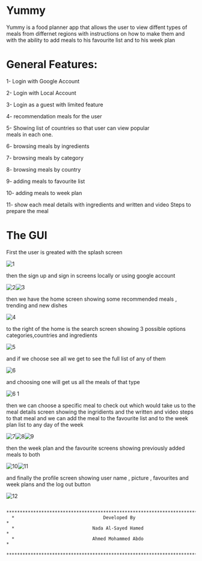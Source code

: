 # Yummy

Yummy is a food planner app that allows the user to view diffent types of meals from differnet regions with instructions on how to make them and with the ability to add meals to his favourite list and to his week plan

General Features:
===================
1- Login with Google Account

2- Login with Local Account

3- Login as a guest with limited feature

4- recommendation meals for the user 

5- Showing list of countries so that user can view popular meals in each one.

6- browsing meals by ingredients

7- browsing meals by category

8- browsing meals by country

9- adding meals to favourite list

10- adding meals to week plan

11- show each meal details with ingredients and written and video Steps to prepare the meal


The GUI
========

First the user is greated with the splash screen

![1](https://user-images.githubusercontent.com/120793640/218337828-055550f2-7f91-4bff-8952-07195d15859c.jpg)

then the sign up and sign in screens locally or using google account

![2](https://user-images.githubusercontent.com/120793640/218337875-365f002e-04f7-482c-989f-f7d0b1c99d4c.jpg)![3](https://user-images.githubusercontent.com/120793640/218337880-6fdd54d7-e22b-458b-8b38-fd5f90fd2319.jpg)

then we have the home screen showing some recommended meals , trending and new dishes

![4](https://user-images.githubusercontent.com/120793640/218337956-45a40266-91fb-4aae-9751-27c11c8333a0.jpg)

to the right of the home is the search screen showing 3 possible options categories,countries and ingredients

![5](https://user-images.githubusercontent.com/120793640/218338049-ac65e3ae-07c2-42e8-81f7-b3d6a22accf2.jpg)

and if we choose see all we get to see the full list of any of them

![6](https://user-images.githubusercontent.com/120793640/218338066-2f243b77-42db-4f42-a9f2-34829a28ff63.jpg)

and choosing one will get us all the meals of that type

![6 1](https://user-images.githubusercontent.com/120793640/218338206-ff426920-fbee-4e80-841f-ace8c09754ad.jpg)

then we can choose a specific meal to check out which would take us to the meal details screen showing the ingridients and the written and video steps to that meal and we can add the meal to the favourite list and to the week plan list to any day of the week

![7](https://user-images.githubusercontent.com/120793640/218338264-30b2220e-cab8-488a-83b4-7f07680798c7.jpg)![8](https://user-images.githubusercontent.com/120793640/218338266-a31ef9f2-8c2c-4ba4-9815-72af2b0e3e71.jpg)![9](https://user-images.githubusercontent.com/120793640/218338270-470427e7-7dd8-42bb-b7b8-0b0bd1d02c54.jpg)

then the week plan and the favourite screens showing previously added meals to both

![10](https://user-images.githubusercontent.com/120793640/218338387-a57721b9-abdd-4baa-a08a-1a3fcb3e2aa2.jpg)![11](https://user-images.githubusercontent.com/120793640/218338393-b19d7a59-b7ad-49c6-ba15-a8296683d7cc.jpg)

and finally the profile screen showing user name , picture , favourites and week plans and the log out button

![12](https://user-images.githubusercontent.com/120793640/218338438-a84fd4f9-033b-4af5-be07-e3f1d202df74.jpg)


                        
      ***********************************************************************************
      *                                 Developed By                                    *
      *                             Nada Al-Sayed Hamed                                 *
      *                             Ahmed Mohammed Abdo                                 *
      ***********************************************************************************
      



